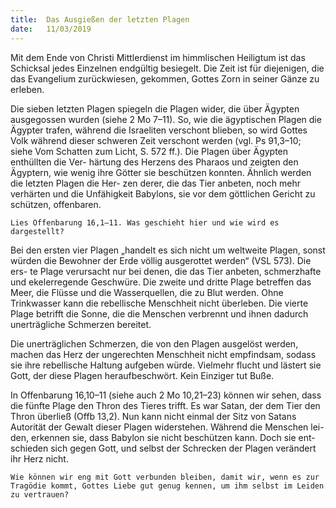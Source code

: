 ```yaml
---
title:  Das Ausgießen der letzten Plagen
date:   11/03/2019
---
```


Mit dem Ende von Christi Mittlerdienst im himmlischen Heiligtum ist das Schicksal jedes Einzelnen endgültig besiegelt. Die Zeit ist für diejenigen, die das Evangelium zurückwiesen, gekommen, Gottes Zorn in seiner Gänze zu erleben.

Die sieben letzten Plagen spiegeln die Plagen wider, die über Ägypten ausgegossen wurden (siehe 2 Mo 7–11). So, wie die ägyptischen Plagen die Ägypter trafen, während die Israeliten verschont blieben, so wird Gottes Volk während dieser schweren Zeit verschont werden (vgl. Ps 91,3–10; siehe Vom Schatten zum Licht, S. 572 ff.). Die Plagen über Ägypten enthüllten die Ver- härtung des Herzens des Pharaos und zeigten den Ägyptern, wie wenig ihre Götter sie beschützen konnten. Ähnlich werden die letzten Plagen die Her- zen derer, die das Tier anbeten, noch mehr verhärten und die Unfähigkeit Babylons, sie vor dem göttlichen Gericht zu schützen, offenbaren.

`Lies Offenbarung 16,1–11. Was geschieht hier und wie wird es dargestellt?`

Bei den ersten vier Plagen „handelt es sich nicht um weltweite Plagen, sonst würden die Bewohner der Erde völlig ausgerottet werden“ (VSL 573). Die ers- te Plage verursacht nur bei denen, die das Tier anbeten, schmerzhafte und ekelerregende Geschwüre. Die zweite und dritte Plage betreffen das Meer, die Flüsse und die Wasserquellen, die zu Blut werden. Ohne Trinkwasser kann die rebellische Menschheit nicht überleben. Die vierte Plage betrifft die Sonne, die die Menschen verbrennt und ihnen dadurch unerträgliche Schmerzen bereitet.

Die unerträglichen Schmerzen, die von den Plagen ausgelöst werden, machen das Herz der ungerechten Menschheit nicht empfindsam, sodass sie ihre rebellische Haltung aufgeben würde. Vielmehr flucht und lästert sie Gott, der diese Plagen heraufbeschwört. Kein Einziger tut Buße.

In Offenbarung 16,10–11 (siehe auch 2 Mo 10,21–23) können wir sehen, dass die fünfte Plage den Thron des Tieres trifft. Es war Satan, der dem Tier den Thron überließ (Offb 13,2). Nun kann nicht einmal der Sitz von Satans Autorität der Gewalt dieser Plagen widerstehen. Während die Menschen lei- den, erkennen sie, dass Babylon sie nicht beschützen kann. Doch sie ent- schieden sich gegen Gott, und selbst der Schrecken der Plagen verändert ihr Herz nicht.

`Wie können wir eng mit Gott verbunden bleiben, damit wir, wenn es zur Tragödie kommt, Gottes Liebe gut genug kennen, um ihm selbst im Leiden zu vertrauen?`
